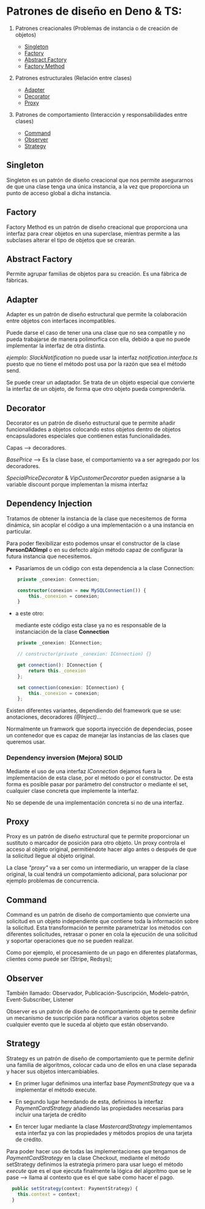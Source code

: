 # Patrones de diseño en Deno & TS:

1.  Patrones creacionales (Problemas de instancia o de creación de objetos)
    - [Singleton](#Singleton)
    - [Factory](#Factory)
    - [Abstract Factory](#Abstract-Factory)
    - [Factory Method](#Factory-Method)

2.  Patrones estructurales (Relación entre clases)
    - [Adapter](#Adapter)
    - [Decorator](#Decorator)
    - [Proxy](#Proxy)

3.  Patrones de comportamiento (Interacción y responsabilidades entre clases)
    - [Command](#Command)
    - [Observer](#Observer)
    - [Strategy](#Strategy)


## Singleton

Singleton es un patrón de diseño creacional que nos permite asegurarnos de que una clase tenga una única instancia, a la vez que proporciona un punto de acceso global a dicha instancia.

## Factory

Factory Method es un patrón de diseño creacional que proporciona una interfaz para crear objetos en una superclase, mientras permite a las subclases alterar el tipo de objetos que se crearán.

## Abstract Factory

Permite agrupar familias de objetos para su creación.
Es una fábrica de fábricas.

## Adapter

Adapter es un patrón de diseño estructural que permite la colaboración entre objetos con interfaces incompatibles.

Puede darse el caso de tener una una clase que no sea compatile y no pueda trabajarse de manera polimorfica con ella, debido a que no puede implementar la interfaz de otra distinta.

*ejemplo: SlackNotification* no puede usar la interfaz *notification.interface.ts* puesto que no tiene el método post usa por la razón que sea el método send.

Se puede crear un adaptador. Se trata de un objeto especial que convierte la interfaz de un objeto, de forma que otro objeto pueda comprenderla.

## Decorator

Decorator es un patrón de diseño estructural que te permite añadir funcionalidades a objetos colocando estos objetos dentro de objetos encapsuladores especiales que contienen estas funcionalidades.

Capas --> decoradores.

*BasePrice* --> Es la clase base, el comportamiento va a ser agregado por los decoradores.

*SpecialPriceDecorator* & *VipCustomerDecorator* pueden asignarse a la variable discount porque implementan la misma interfaz

## Dependency Injection

Tratamos de obtener la instancia de la clase que necesitemos de forma dinámica, sin acoplar el código a una implementación o a una instancia en particular.

Para poder flexibilizar esto podemos unsar el constructor de la clase **PersonDAOImpl** o en su defecto algún método capaz de configurar la futura instancia que necesitemos.


 - Pasaríamos de un código con esta dependencia a la clase Connection:

```ts
    private _conexion: Connection;

    constructor(conexion = new MySQLConnection()) {
        this._conexion = conexion;
    }
```
- a este otro:
    
    mediante este código esta clase ya no es responsable de la instanciación de la clase **Connection**
```ts
    private _conexion: IConnection;

    // constructor(private _conexion: IConnection) {}

    get connection(): IConnection {
        return this._conexion
    };

    set connection(conexion: IConnection) {
        this._conexion = conexion;
    };
```

Existen diferentes variantes, dependiendo del framework que se use: anotaciones, decoradores *(@Inject)*...

Normalmente un framwork que soporta inyección de dependecias, posee un contenedor que es capaz de manejar las instancias de las clases que queremos usar.

### Dependency inversion (Mejora) SOLID

Mediante el uso de una interfaz *IConnection* dejamos fuera la implementación de esta clase, por el método o por el constructor.
De esta forma es posible pasar por parámetro del constructor o mediante el set, cualquier clase concreta que implemente la interfaz.

No se depende de una implementación concreta si no de una interfaz.

## Proxy

Proxy es un patrón de diseño estructural que te permite proporcionar un sustituto o marcador de posición para otro objeto. Un proxy controla el acceso al objeto original, permitiéndote hacer algo antes o después de que la solicitud llegue al objeto original.

La clase *"proxy"* va a ser como un intermediario, un wrapper de la clase original, la cual tendrá un compotamiento adicional, para solucionar por ejemplo problemas de concurrencia.

## Command
Command es un patrón de diseño de comportamiento que convierte una solicitud en un objeto independiente que contiene toda la información sobre la solicitud. Esta transformación te permite parametrizar los métodos con diferentes solicitudes, retrasar o poner en cola la ejecución de una solicitud y soportar operaciones que no se pueden realizar.

Como por ejemplo, el procesamiento de un pago en diferentes plataformas, clientes como puede ser (Stripe, Redsys);

## Observer

También llamado: Observador, Publicación-Suscripción, Modelo-patrón, Event-Subscriber, Listener

Observer es un patrón de diseño de comportamiento que te permite definir un mecanismo de suscripción para notificar a varios objetos sobre cualquier evento que le suceda al objeto que están observando.

## Strategy

Strategy es un patrón de diseño de comportamiento que te permite definir una familia de algoritmos, colocar cada uno de ellos en una clase separada y hacer sus objetos intercambiables.

- En primer lugar definimos una interfaz base *PaymentStrategy* que va a implementar el método execute.

- En segundo lugar heredando de esta, definimos la interfaz *PaymentCardStrategy* añadiendo las propiedades necesarias para incluir una tarjeta de crédito

- En tercer lugar mediante la clase *MastercardStrategy* implementamos esta interfaz ya con las propiedades y métodos propios de una tarjeta de crédito.

Para poder hacer uso de todas las implementaciones que tengamos de *PaymentCardStrategy* en la clase Checkout, mediante el método setStrategy definimos la estrategia primero para usar luego el método *execute* que es el que ejecuta finalmente la lógica del algoritmo que se le pase --> llama al contexto que es el que sabe como hacer el pago.

```ts
  public setStrategy(context: PaymentStrategy) {
    this.context = context;
  }
```
